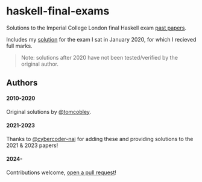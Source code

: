 # haskell-final-exams

Solutions to the Imperial College London final Haskell exam [past papers](https://www.doc.ic.ac.uk/~ajf/haskelltests/).

Includes my [solution](2020-hash-array-mapped-tries/Tries.hs) for the exam I sat in January 2020, for which I recieved full marks.

> Note: solutions after 2020 have not been tested/verified by the original author.

## Authors

#### 2010-2020
Original solutions by [@tomcobley](https://github.com/tomcobley).

#### 2021-2023
Thanks to [@cybercoder-naj](https://github.com/cybercoder-naj) for adding these and providing solutions to the 2021 & 2023 papers!

#### 2024-
Contributions welcome, [open a pull request](https://github.com/tomcobley/haskell-final-exams/pulls)!
